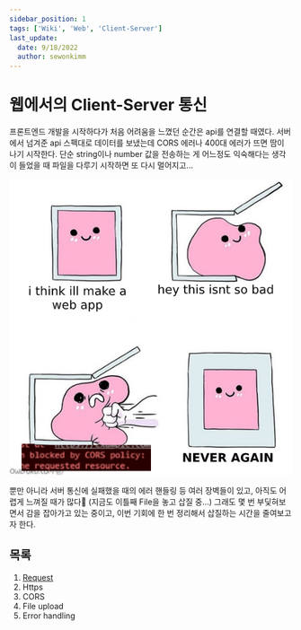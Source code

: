 ```yaml
---
sidebar_position: 1
tags: ['Wiki', 'Web', 'Client-Server']
last_update:
  date: 9/18/2022
  author: sewonkimm
---
```


# 웹에서의 Client-Server 통신

프론트엔드 개발을 시작하다가 처음 어려움을 느꼈던 순간은 api를 연결할 때였다. 서버에서 넘겨준 api 스펙대로 데이터를 보냈는데 CORS 에러나 400대 에러가 뜨면 땀이 나기 시작한다. 단순 string이나 number 값을 전송하는 게 어느정도 익숙해다는 생각이 들었을 때 파일을 다루기 시작하면 또 다시 멀어지고... 

![api연결 할만한데..?](./error.png)


뿐만 아니라 서버 통신에 실패했을 때의 에러 핸들링 등 여러 장벽들이 있고, 아직도 어렵게 느껴질 때가 많다🥲 (지금도 이틀째 File을 놓고 삽질 중...) 그래도 몇 번 부딫혀보면서 감을 잡아가고 있는 중이고, 이번 기회에 한 번 정리해서 삽질하는 시간을 줄여보고자 한다.


## 목록

1. [Request](./request.md)
2. Https
3. CORS
4. File upload
5. Error handling
